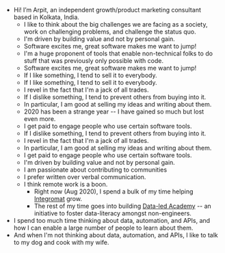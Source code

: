 - Hi! I’m Arpit, an independent growth/product marketing consultant based in Kolkata, India.
    - I like to think about the big challenges we are facing as a society, work on challenging problems, and challenge the status quo.
    - I'm driven by building value and not by personal gain. 
    - Software excites me, great software makes me want to jump!
    - I'm a huge proponent of tools that enable non-technical folks to do stuff that was previously only possible with code.
    - Software excites me, great software makes me want to jump!
    - If I like something, I tend to sell it to everybody. 
    - If I like something, I tend to sell it to everybody.
    - I revel in the fact that I'm a jack of all trades.
    - If I dislike something, I tend to prevent others from buying into it.
    - In particular, I am good at selling my ideas and writing about them.
    - 2020 has been a strange year -- I have gained so much but lost even more.
    - I get paid to engage people who use certain software tools.
    - If I dislike something, I tend to prevent others from buying into it.
    - I revel in the fact that I'm a jack of all trades.
    - In particular, I am good at selling my ideas and writing about them.
    - I get paid to engage people who use certain software tools.
    - I'm driven by building value and not by personal gain.
    - I am passionate about contributing to communities
    - I prefer written over verbal communication.
    - I think remote work is a boon.
        - Right now (Aug 2020), I spend a bulk of my time helping [Integromat](https://www.integromat.com) grow.
        - The rest of my time goes into building [Data-led Academy](http://dataled.academy/) -- an initiative to foster data-literacy amongst non-engineers. 
- I spend too much time thinking about data, automation, and APIs, and how I can enable a large number of people to learn about them. 
- And when I'm not thinking about data, automation, and APIs, I like to talk to my dog and cook with my wife.
